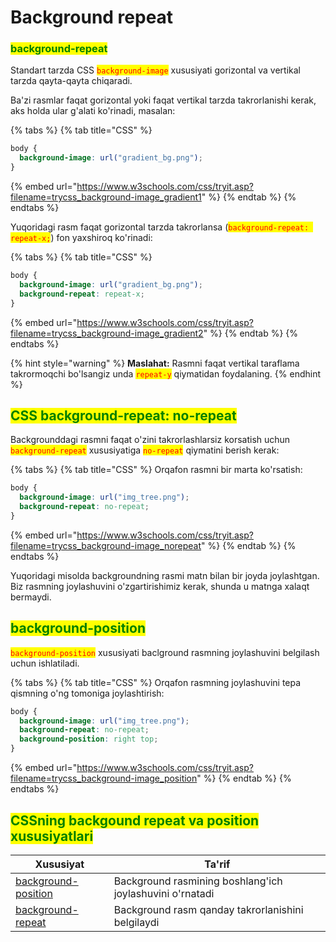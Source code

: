 # Background repeat

### <mark style="color:green;">background-repeat</mark> <a href="#css-background-image-repeat" id="css-background-image-repeat"></a>

Standart tarzda CSS <mark style="color:red;">`background-image`</mark> xususiyati gorizontal va vertikal tarzda qayta-qayta chiqaradi.

Ba'zi rasmlar faqat gorizontal yoki faqat vertikal tarzda takrorlanishi kerak, aks holda ular g'alati ko'rinadi, masalan:

{% tabs %}
{% tab title="CSS" %}
```css
body {
  background-image: url("gradient_bg.png");
}
```

{% embed url="https://www.w3schools.com/css/tryit.asp?filename=trycss_background-image_gradient1" %}
{% endtab %}
{% endtabs %}

Yuqoridagi rasm faqat gorizontal tarzda takrorlansa (<mark style="color:red;">`background-repeat: repeat-x;`</mark>) fon yaxshiroq ko'rinadi:

{% tabs %}
{% tab title="CSS" %}
```css
body {
  background-image: url("gradient_bg.png");
  background-repeat: repeat-x;
}
```

{% embed url="https://www.w3schools.com/css/tryit.asp?filename=trycss_background-image_gradient2" %}
{% endtab %}
{% endtabs %}

{% hint style="warning" %}
**Maslahat:** Rasmni faqat vertikal taraflama takrormoqchi bo'lsangiz unda <mark style="color:red;">`repeat-y`</mark> qiymatidan foydalaning.
{% endhint %}

## <mark style="color:green;">CSS background-repeat: no-repeat</mark> <a href="#css-background-repeat-no-repeat" id="css-background-repeat-no-repeat"></a>

Backgrounddagi rasmni faqat o'zini takrorlashlarsiz korsatish uchun <mark style="color:red;">`background-repeat`</mark> xususiyatiga <mark style="color:red;">`no-repeat`</mark> qiymatini berish kerak:

{% tabs %}
{% tab title="CSS" %}
Orqafon rasmni bir marta ko'rsatish:

```css
body {
  background-image: url("img_tree.png");
  background-repeat: no-repeat;
}
```

{% embed url="https://www.w3schools.com/css/tryit.asp?filename=trycss_background-image_norepeat" %}
{% endtab %}
{% endtabs %}

Yuqoridagi misolda backgroundning rasmi matn bilan bir joyda joylashtgan. Biz rasmning joylashuvini o'zgartirishimiz kerak, shunda u matnga xalaqt bermaydi.

## <mark style="color:green;">background-position</mark> <a href="#css-background-position" id="css-background-position"></a>

<mark style="color:red;">`background-position`</mark> xususiyati baclground rasmning joylashuvini belgilash uchun ishlatiladi.

{% tabs %}
{% tab title="CSS" %}
Orqafon rasmning joylashuvini tepa qismning o'ng tomoniga joylashtirish:

```css
body {
  background-image: url("img_tree.png");
  background-repeat: no-repeat;
  background-position: right top;
}
```

{% embed url="https://www.w3schools.com/css/tryit.asp?filename=trycss_background-image_position" %}
{% endtab %}
{% endtabs %}

## <mark style="color:green;">CSSning backgound repeat va position xususiyatlari</mark>

| Xususiyat                                                                           | Ta'rif                                                   |
| ----------------------------------------------------------------------------------- | -------------------------------------------------------- |
| [background-position](https://www.w3schools.com/cssref/pr\_background-position.asp) | Background rasmining boshlang'ich joylashuvini o'rnatadi |
| [background-repeat](https://www.w3schools.com/cssref/pr\_background-repeat.asp)     | Background rasm qanday takrorlanishini belgilaydi        |

